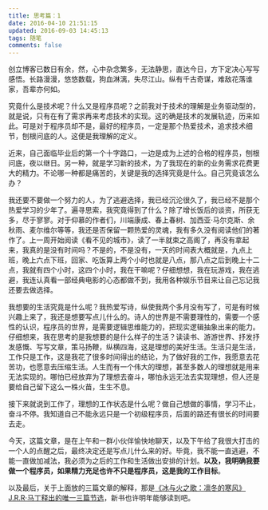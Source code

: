 ```yaml
---
title: 思考篇：1
date: 2016-04-10 21:51:15
updated: 2016-09-03 14:45:13
tags: 随笔
comments: false
---
```


创立博客已数日有余，然，心中杂念繁多，无法静思，直达今日，方下定决心写写感悟。长路漫漫，悠悠数载，狗血淋漓，失尽江山。纵有千古奇谋，难敌花落谁家，吾辈亦何如。

究竟什么是技术呢？什么又是程序员呢？之前我对于技术的理解是业务驱动型的，就是说，只有在有了需求再来考虑技术的实现。这的确是技术的发展轨迹，历来如此。可是对于程序员却不是，最好的程序员，一定是那个热爱技术，追求技术细节，刨根问底的人。这便是我理解的定义。
<!--more-->
近来，自己面临毕业后的第一个十字路口，一边是成为上述的合格的程序员，刨根问底，夜以继日。另一种，就是学习新的技术，为了我现在的新的业务需求花费更大的精力。不论哪一种都是痛苦的，关键是我的选择究竟是什么。自己究竟该怎么办？

我还要不要做一个努力的人，为了逃避选择，我已经沉沦很久了，我已经不是那个热爱学习的少年了。遍寻思索，我究竟得到了什么？除了增长饭后的谈资，所获无多，尽于寥寥。对于仰慕的作者们，川端康成、春上春树、加西亚·马尔克斯、余秋雨、麦尔维尔等等，我还是否保留一颗热爱的灵魂，我有多久没有阅读他们的著作了。上一周开始阅读《看不见的城市》，读了一半就束之高阁了，再没有拿起来，我真的是没有时间吗？不是的，不是没有，一天的时间表大概就是，九点上班，晚上六点下班，回家、吃饭算上两个小时也就是八点，那八点之后到晚上十二点，我就有四个小时，这四个小时，我在干嘛呢？仔细想想，我在玩游戏，我在逃避，我连认真看一部经典电影的心态都做不到，我用各种娱乐节目来让自己忘记我还要去做选择。

我想要的生活究竟是什么呢？我热爱写诗，纵使我两个多月没有写了，可是有时候兴趣上来了，我还是想要写点儿什么的。诗人的世界是不需要理性的，需要一个感性的认识，程序员的世界，是需要逻辑思维能力的，把现实逻辑抽象出来的能力。仔细想来，我在思考的是我想要的是什么样子的生活？读读书、游游世界、抒发抒发感慨、写写文章，策马扬鞭，纵横四海，这是理想的美好生活。生活只是生活，工作只是工作，这是我花了很多时间得出的结论，为了做好我的工作，我愿意去花苦功，也愿意去压缩生活。人生而有一个伟大的理想，甚至多数人的理想就是用来无法实现的。哪怕已经放弃为了理想去奋斗，哪怕永远无法去实现理想，但人还是要给自己留下这么一株火苗，生生不息。

接下来就说到工作了，理想的工作状态是什么呢？做自己想做的事情，学习不止，奋斗不停。我知道自己不能永远只是一个初级程序员，后面的路还有很长的时间要去走。

今天，这篇文章，是在上午和一群小伙伴愉快地聊天，以及下午给了我很大打击的一个人的点醒之后，最终决定还是写点儿什么来的好。毕竟，我不能一直逃避，不能一直做加减法，我必须为之后的工作和生活做出安排的计划。**以及，我明确我要做一个程序员，如果精力充足也许不只是程序员，这是我的工作目标**。

以及最后，关于上面放的三篇文章的解释，那是[《冰与火之歌：凛冬的寒风》J.R.R·马丁释出的唯一三篇节选](http://www.georgerrmartin.com/excerpt-from-the-winds-of-winter/ "官网")，新书也许明年能够读到吧。
